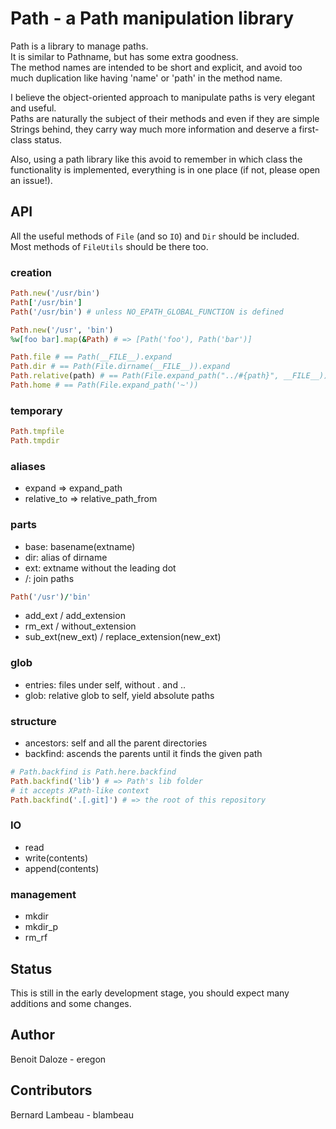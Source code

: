 # Path - a Path manipulation library

Path is a library to manage paths.  
It is similar to Pathname, but has some extra goodness.  
The method names are intended to be short and explicit, and avoid too much duplication like having 'name' or 'path' in the method name.

I believe the object-oriented approach to manipulate paths is very elegant and useful.  
Paths are naturally the subject of their methods and even if they are simple Strings behind, they carry way much more information and deserve a first-class status.

Also, using a path library like this avoid to remember in which class the functionality is implemented, everything is in one place (if not, please open an issue!).

## API

All the useful methods of `File` (and so `IO`) and `Dir` should be included.  
Most methods of `FileUtils` should be there too.

### creation

``` ruby
Path.new('/usr/bin')
Path['/usr/bin']
Path('/usr/bin') # unless NO_EPATH_GLOBAL_FUNCTION is defined

Path.new('/usr', 'bin')
%w[foo bar].map(&Path) # => [Path('foo'), Path('bar')]
```

``` ruby
Path.file # == Path(__FILE__).expand
Path.dir # == Path(File.dirname(__FILE__)).expand
Path.relative(path) # == Path(File.expand_path("../#{path}", __FILE__))
Path.home # == Path(File.expand_path('~'))
```

### temporary

``` ruby
Path.tmpfile
Path.tmpdir
```

### aliases

* expand => expand_path
* relative_to => relative_path_from

### parts

* base: basename(extname)
* dir: alias of dirname
* ext: extname without the leading dot
* /: join paths

```ruby
Path('/usr')/'bin'
```

* add_ext / add_extension
* rm_ext / without_extension
* sub_ext(new_ext) / replace_extension(new_ext)

### glob

* entries: files under self, without . and ..
* glob: relative glob to self, yield absolute paths

### structure

* ancestors: self and all the parent directories
* backfind: ascends the parents until it finds the given path

``` ruby
# Path.backfind is Path.here.backfind
Path.backfind('lib') # => Path's lib folder
# it accepts XPath-like context
Path.backfind('.[.git]') # => the root of this repository
```

### IO

* read
* write(contents)
* append(contents)

### management

* mkdir
* mkdir_p
* rm_rf

## Status

This is still in the early development stage, you should expect many additions and some changes.

## Author

Benoit Daloze - eregon

## Contributors

Bernard Lambeau - blambeau
